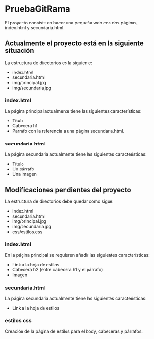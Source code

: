 # PruebaGitRama
El proyecto consiste en hacer una pequeña web con dos páginas, index.html y secundaria.html.

## Actualmente el proyecto está en la siguiente situación
La estructura de directorios es la siguiente:
 - index.html
 - secundaria.html
 - img/principal.jpg
 - img/secundaria.jpg
### index.html
La página principal actualmente tiene las siguientes características:
   - Título
   - Cabecera h1
   - Parrafo con la referencia a una página secundaria.html.
### secundaria.html
La página secundaria actualmente tiene las siguientes características:
   - Título
   - Un párrafo
   - Una imagen

## Modificaciones pendientes del proyecto
La estructura de directorios debe quedar como sigue:
 - index.html
 - secundaria.html
 - img/principal.jpg
 - img/secundaria.jpg
 - css/estilos.css
### index.html
En la página principal se requieren añadir las siguientes características:
   - Link a la hoja de estilos
   - Cabecera h2 (entre cabecera h1 y el párrafo)
   - Imagen   
### secundaria.html
La página secundaria actualmente tiene las siguientes características:
   - Link a la hoja de estilos
### estilos.css
Creación de la página de estilos para el body, cabeceras y párrafos.
